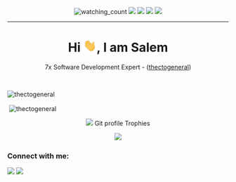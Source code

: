 
<p align="left"> 

 </p>
 <p align="center">
  <img src="https://komarev.com/ghpvc/?username=thectogeneral&color=brightgreen" alt="watching_count" />
  <img src="https://img.shields.io/badge/Age-24-blue" />
  <img src="https://img.shields.io/badge/Focus-Open%20Source-brightgreen" />
  <img src="https://img.shields.io/badge/Lives-Nigeria-success" />
  <img src="https://img.shields.io/badge/Language-English-brightgreen" />
</p>
<hr>
<h1 align="center">Hi <img src="https://raw.githubusercontent.com/ABSphreak/ABSphreak/master/gifs/Hi.gif" width="30px">, I am Salem </h1>
<p align="center">7x Software Development Expert - (<a href="https://x.com/thectogeneral">thectogeneral</a>)</p>
<br>

<p><img align="left" src="https://github-readme-stats.vercel.app/api/top-langs?username=thectogeneral&show_icons=true&locale=en&layout=compact&theme=onedark" alt="thectogeneral" /></p>
<br>
<p>&nbsp;<img align="center" src="https://github-readme-stats.vercel.app/api?username=thectogeneral&show_icons=true&locale=en&theme=onedark" alt="thectogeneral" /></p>

<p align="center">
 <img src="https://media.giphy.com/media/QaMcXSekUWx7aogAUr/giphy.gif" width="30" />&nbsp;Git profile Trophies</p>

<p align="center">
 <img src="https://github-profile-trophy.vercel.app/?username=thectogeneral&theme=juicyfresh&no-bg=true" />
</p>


<h3 align="left">Connect with me:</h3>

[![](https://img.shields.io/badge/twitter-12100E?style=for-the-badge&logo=twitter&logoColor=white)](https://twitter.com/thectogeneral) [![](https://img.shields.io/badge/instagram-12100E?style=for-the-badge&logo=instagram&logoColor=white)](https://instagram.com/thectogeneral)
